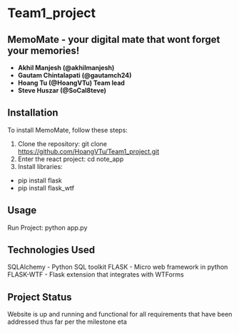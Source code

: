 # Team1_project

## MemoMate - your digital mate that wont forget your memories!
- **Akhil Manjesh (@akhilmanjesh)**
- **Gautam Chintalapati (@gautamch24)**
- **Hoang Tu (@HoangVTu) Team lead**
- **Steve Huszar (@SoCal8teve)**

## Installation
To install MemoMate, follow these steps:

1. Clone the repository: git clone https://github.com/HoangVTu/Team1_project.git
2. Enter the react project: cd note_app
3. Install libraries:
- pip install flask
- pip install flask_wtf
     

## Usage
Run Project: python app.py
   
## Technologies Used
SQLAlchemy - Python SQL toolkit
FLASK - Micro web framework in python
FLASK-WTF - Flask extension that integrates with WTForms

## Project Status
Website is up and running and functional for all requirements that have been addressed thus far per the milestone eta



